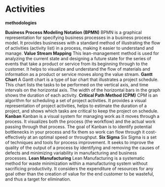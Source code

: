 # Activities

**methodologies**

**Business Process Modeling Notation (BPMN)**
BPMN is a graphical representation for specifying business processes in a business process model. It provides businesses with a standard method of illustrating the flow of activities (activity list) in a process, making it easier to understand and manage.
**Value Stream Mapping**
This lean-management method is used for analyzing the current state and designing a future state for the series of events that take a product or service from its beginning through to the customer. It helps to visualize and understand the flow of materials and information as a product or service moves along the value stream.
**Gantt Chart**
A Gantt chart is a type of bar chart that illustrates a project schedule. This chart lists the tasks to be performed on the vertical axis, and time intervals on the horizontal axis. The width of the horizontal bars in the graph shows the duration of each activity.
**Critical Path Method (CPM)**
CPM is an algorithm for scheduling a set of project activities. It provides a visual representation of project activities, helps to estimate the duration of a project, and shows which tasks are critical to keep the project on schedule.
**Kanban**
Kanban is a visual system for managing work as it moves through a process. It visualizes both the process (the workflow) and the actual work passing through that process. The goal of Kanban is to identify potential bottlenecks in your process and fix them so work can flow through it cost-effectively at an optimal speed or throughput.
**Six Sigma**
Six Sigma is a set of techniques and tools for process improvement. It seeks to improve the quality of the output of a process by identifying and removing the causes of defects and minimizing variability in manufacturing and business processes.
**Lean Manufacturing**
Lean Manufacturing is a systematic method for waste minimization within a manufacturing system without sacrificing productivity. It considers the expenditure of resources for any goal other than the creation of value for the end customer to be wasteful, and thus a target for elimination.